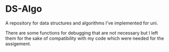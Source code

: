 # DS-Algo
A repository for data structures and algorithms I've implemented for uni.

There are some functions for debugging that are not necessary but I left them for the sake of compatibility with my code which were needed for the assigement.
